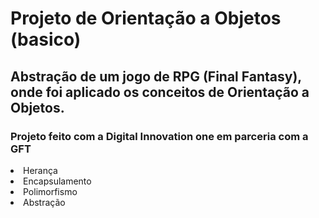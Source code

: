 <h1> Projeto de Orientação a Objetos (basico)</h1>

<h2> Abstração de um jogo de RPG (Final Fantasy), onde foi aplicado os conceitos de Orientação a Objetos.</h2>

<h3> Projeto feito com a Digital Innovation one em parceria com a GFT </h3>

<li> Herança </li>
<li> Encapsulamento </li>
<li> Polimorfismo </li>
<li> Abstração </li>